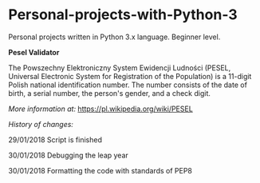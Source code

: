 # Personal-projects-with-Python-3
Personal projects written in Python 3.x language. Beginner level.

**Pesel Validator**

The Powszechny Elektroniczny System Ewidencji Ludności (PESEL, Universal Electronic System for Registration of the Population) is a 11-digit Polish national identification number. The number consists of the date of birth, a serial number, the person's gender, and a check digit.

*More information at:*
https://pl.wikipedia.org/wiki/PESEL

*History of changes:*

29/01/2018 Script is finished

30/01/2018 Debugging the leap year

30/01/2018 Formatting the code with standards of PEP8
